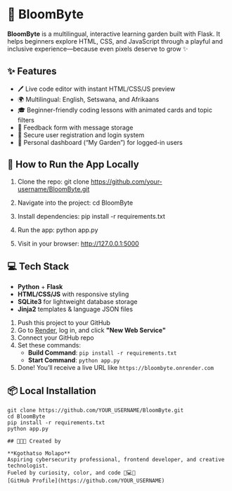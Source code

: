 # 🌱 BloomByte

**BloomByte** is a multilingual, interactive learning garden built with Flask. It helps beginners explore HTML, CSS, and JavaScript through a playful and inclusive experience—because even pixels deserve to grow ✨

## ✨ Features

- 🖊️ Live code editor with instant HTML/CSS/JS preview
- 🌍 Multilingual: English, Setswana, and Afrikaans
- 🎓 Beginner-friendly coding lessons with animated cards and topic filters
- 💌 Feedback form with message storage
- 🔐 Secure user registration and login system
- 🌿 Personal dashboard (“My Garden”) for logged-in users


## 🔧 How to Run the App Locally

1. Clone the repo:
   git clone https://github.com/your-username/BloomByte.git

2. Navigate into the project:
   cd BloomByte

3. Install dependencies:
   pip install -r requirements.txt

4. Run the app:
   python app.py

5. Visit in your browser:
   http://127.0.0.1:5000

## 💻 Tech Stack

- **Python** + **Flask**
- **HTML/CSS/JS** with responsive styling
- **SQLite3** for lightweight database storage
- **Jinja2** templates & language JSON files

1. Push this project to your GitHub
2. Go to [Render](https://render.com), log in, and click **"New Web Service"**
3. Connect your GitHub repo
4. Set these commands:
   - **Build Command**: `pip install -r requirements.txt`
   - **Start Command**: `python app.py`
5. Done! You’ll receive a live URL like `https://bloombyte.onrender.com`

## 📦 Local Installation

```terminal
git clone https://github.com/YOUR_USERNAME/BloomByte.git
cd BloomByte
pip install -r requirements.txt
python app.py

## 👩🏽‍💻 Created by

**Kgothatso Molapo**  
Aspiring cybersecurity professional, frontend developer, and creative technologist.  
Fueled by curiosity, color, and code 🌱💻🎨  
[GitHub Profile](https://github.com/YOUR_USERNAME)